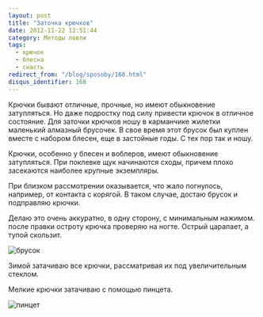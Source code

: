 ```yaml
---
layout: post
title: "Заточка крючков"
date: 2012-11-22 12:51:44
category: Методы ловли
tags:
  - крючок
  - блесна
  - снасть
redirect_from: "/blog/sposoby/168.html"
disqus_identifier: 168
---
```

Крючки бывают отличные, прочные, но имеют обыкновение затупляться. Но
даже подростку под силу привести крючок в отличное состояние. Для
заточки крючков ношу в карманчике жилетки маленький алмазный брусочек. В
свое время этот брусок был куплен вместе с набором блесен, еще в
застойные годы. С тех пор так и ношу.

Крючки, особенно у блесен и воблеров, имеют обыкновение затупляться. При
поклевке щук начинаются сходы, причем плохо засекаются наиболее крупные
экземпляры.

При близком рассмотрении оказывается, что жало погнулось, например, от
контакта с корягой. В таком случае, достаю брусок и подправляю крючки.

Делаю это очень аккуратно, в одну сторону, с минимальным нажимом. после
правки остроту крючка проверяю на ногте. Острый царапает, а тупой
скользит.

![брусок](http://fishingguru.ru/uploads/images/00/00/01/2012/11/22/f3dfe1.jpg)

Зимой затачиваю все крючки, рассматривая их под увеличительным стеклом. 

Мелкие крючки затачиваю с помощью пинцета.

![пинцет](http://fishingguru.ru/uploads/images/00/00/01/2012/11/22/1e251d.jpg)
